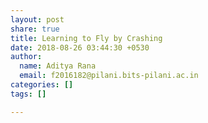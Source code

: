 ```yaml
---
layout: post
share: true
title: Learning to Fly by Crashing
date: 2018-08-26 03:44:30 +0530
author:
  name: Aditya Rana
  email: f2016182@pilani.bits-pilani.ac.in
categories: []
tags: []

---
```

